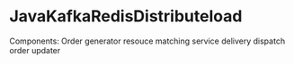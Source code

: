 # JavaKafkaRedisDistributeload
Components: 
Order generator
resouce matching service
delivery dispatch
order updater


